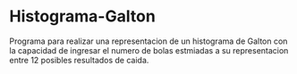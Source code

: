 # Histograma-Galton
Programa para realizar una representacion de un histograma de Galton con la capacidad de ingresar el numero de bolas estmiadas a su representacion entre 12 posibles resultados de caida.
